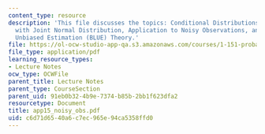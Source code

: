 ```yaml
---
content_type: resource
description: 'This file discusses the topics: Conditional Distributions of Variables
  with Joint Normal Distribution, Application to Noisy Observations, and Best Linear
  Unbiased Estimation (BLUE) Theory.'
file: https://ol-ocw-studio-app-qa.s3.amazonaws.com/courses/1-151-probability-and-statistics-in-engineering-spring-2005/c6d71d6540a6c7ec965e94ca5358ffd0_app15_noisy_obs.pdf
file_type: application/pdf
learning_resource_types:
- Lecture Notes
ocw_type: OCWFile
parent_title: Lecture Notes
parent_type: CourseSection
parent_uid: 91eb0b32-4b9e-7374-b85b-2bb1f623dfa2
resourcetype: Document
title: app15_noisy_obs.pdf
uid: c6d71d65-40a6-c7ec-965e-94ca5358ffd0
---
```

